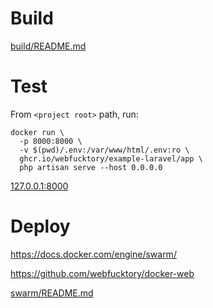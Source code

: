 # Build

[build/README.md](build/README.md)

# Test

From `<project root>` path, run:

```shell
docker run \
  -p 8000:8000 \
  -v $(pwd)/.env:/var/www/html/.env:ro \
  ghcr.io/webfucktory/example-laravel/app \
  php artisan serve --host 0.0.0.0
```

[127.0.0.1:8000](http://127.0.0.1:8000/)

# Deploy

<https://docs.docker.com/engine/swarm/>

<https://github.com/webfucktory/docker-web>

[swarm/README.md](swarm/README.md)
